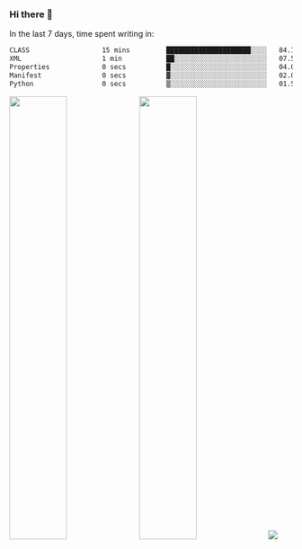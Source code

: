 ### Hi there 👋

In the last 7 days, time spent writing in:

<!--START_SECTION:waka-->

```txt
CLASS                  15 mins         █████████████████████░░░░   84.13 %
XML                    1 min           ██░░░░░░░░░░░░░░░░░░░░░░░   07.59 %
Properties             0 secs          █░░░░░░░░░░░░░░░░░░░░░░░░   04.02 %
Manifest               0 secs          ▓░░░░░░░░░░░░░░░░░░░░░░░░   02.06 %
Python                 0 secs          ▒░░░░░░░░░░░░░░░░░░░░░░░░   01.56 %
```

<!--END_SECTION:waka-->

<img src="https://wakatime.com/share/@jimtje/5d0c92de-08f8-4a72-8f2f-6a9693d1e318.svg" width=45% height=45%> <img src="https://wakatime.com/share/@jimtje/501498ae-bda5-4da7-a89d-b40bcdd5556d.svg" width=45% height=45%>
![](https://hit.yhype.me/github/profile?user_id=43537315)
